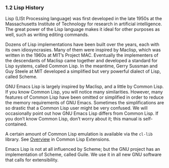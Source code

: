 

### 1.2 Lisp History

Lisp (LISt Processing language) was first developed in the late 1950s at the Massachusetts Institute of Technology for research in artificial intelligence. The great power of the Lisp language makes it ideal for other purposes as well, such as writing editing commands.

Dozens of Lisp implementations have been built over the years, each with its own idiosyncrasies. Many of them were inspired by Maclisp, which was written in the 1960s at MIT’s Project MAC. Eventually the implementers of the descendants of Maclisp came together and developed a standard for Lisp systems, called Common Lisp. In the meantime, Gerry Sussman and Guy Steele at MIT developed a simplified but very powerful dialect of Lisp, called Scheme.

GNU Emacs Lisp is largely inspired by Maclisp, and a little by Common Lisp. If you know Common Lisp, you will notice many similarities. However, many features of Common Lisp have been omitted or simplified in order to reduce the memory requirements of GNU Emacs. Sometimes the simplifications are so drastic that a Common Lisp user might be very confused. We will occasionally point out how GNU Emacs Lisp differs from Common Lisp. If you don’t know Common Lisp, don’t worry about it; this manual is self-contained.

A certain amount of Common Lisp emulation is available via the `cl-lib` library. See [Overview](https://www.gnu.org/software/emacs/manual/html_node/cl/index.html#Top) in Common Lisp Extensions.

Emacs Lisp is not at all influenced by Scheme; but the GNU project has an implementation of Scheme, called Guile. We use it in all new GNU software that calls for extensibility.
